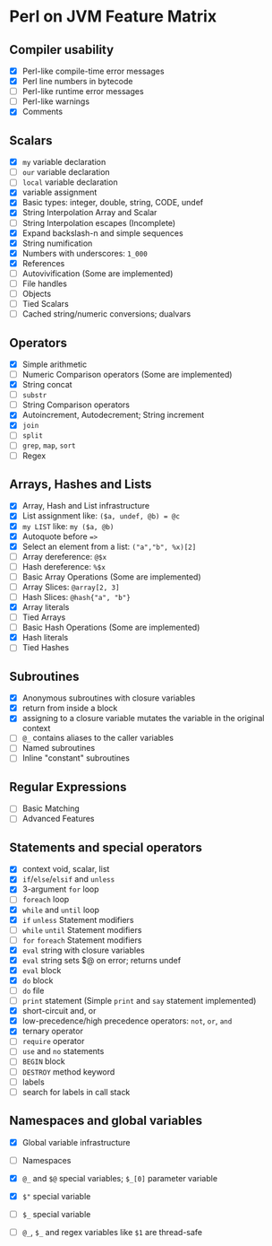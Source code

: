# Perl on JVM Feature Matrix

## Compiler usability
- [x] Perl-like compile-time error messages
- [x] Perl line numbers in bytecode
- [ ] Perl-like runtime error messages
- [ ] Perl-like warnings
- [x] Comments

## Scalars
- [x] `my` variable declaration
- [ ] `our` variable declaration
- [ ] `local` variable declaration
- [x] variable assignment
- [x] Basic types: integer, double, string, CODE, undef
- [x] String Interpolation Array and Scalar
- [ ] String Interpolation escapes (Incomplete)
- [x] Expand backslash-n and simple sequences
- [x] String numification
- [x] Numbers with underscores: `1_000`
- [x] References
- [ ] Autovivification (Some are implemented)
- [ ] File handles
- [ ] Objects
- [ ] Tied Scalars
- [ ] Cached string/numeric conversions; dualvars

## Operators
- [x] Simple arithmetic
- [ ] Numeric Comparison operators (Some are implemented)
- [x] String concat
- [ ] `substr`
- [ ] String Comparison operators
- [x] Autoincrement, Autodecrement; String increment
- [x] `join`
- [ ] `split`
- [ ] `grep`, `map`, `sort`
- [ ] Regex

## Arrays, Hashes and Lists
- [x] Array, Hash and List infrastructure
- [x] List assignment like: `($a, undef, @b) = @c`
- [x] `my LIST` like: `my ($a, @b)`
- [x] Autoquote before `=>`
- [x] Select an element from a list: `("a","b", %x)[2]`
- [ ] Array dereference: `@$x`
- [ ] Hash dereference: `%$x`
- [ ] Basic Array Operations (Some are implemented)
- [ ] Array Slices: `@array[2, 3]`
- [ ] Hash Slices: `@hash{"a", "b"}`
- [x] Array literals
- [ ] Tied Arrays
- [ ] Basic Hash Operations (Some are implemented)
- [x] Hash literals
- [ ] Tied Hashes

## Subroutines
- [x] Anonymous subroutines with closure variables
- [x] return from inside a block
- [x] assigning to a closure variable mutates the variable in the original context
- [ ] `@_` contains aliases to the caller variables
- [ ] Named subroutines
- [ ] Inline "constant" subroutines

## Regular Expressions
- [ ] Basic Matching
- [ ] Advanced Features

## Statements and special operators
- [x] context void, scalar, list
- [x] `if`/`else`/`elsif` and `unless`
- [x] 3-argument `for` loop
- [ ] `foreach` loop
- [x] `while` and `until` loop
- [x] `if` `unless` Statement modifiers
- [ ] `while` `until` Statement modifiers
- [ ] `for` `foreach` Statement modifiers
- [x] `eval` string with closure variables
- [x] `eval` string sets $@ on error; returns undef
- [x] `eval` block
- [x] `do` block
- [ ] `do` file
- [ ] `print` statement (Simple `print` and `say` statement implemented)
- [x] short-circuit and, or
- [x] low-precedence/high precedence operators: `not`, `or`, `and`
- [x] ternary operator
- [ ] `require` operator
- [ ] `use` and `no` statements
- [ ] `BEGIN` block
- [ ] `DESTROY` method keyword
- [ ] labels
- [ ] search for labels in call stack

## Namespaces and global variables
- [x] Global variable infrastructure
- [ ] Namespaces
- [x] `@_` and `$@` special variables; `$_[0]` parameter variable
- [x] `$"` special variable
- [ ] `$_` special variable
- [ ] `@_`, `$_` and regex variables like `$1` are thread-safe

